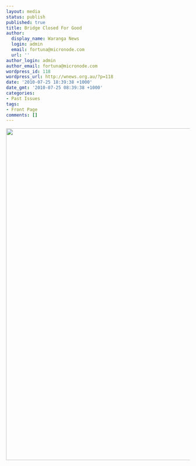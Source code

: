 ```yaml
---
layout: media
status: publish
published: true
title: Bridge Closed For Good
author:
  display_name: Waranga News
  login: admin
  email: fortuna@micronode.com
  url: ''
author_login: admin
author_email: fortuna@micronode.com
wordpress_id: 118
wordpress_url: http://wnews.org.au/?p=118
date: '2010-07-25 18:39:38 +1000'
date_gmt: '2010-07-25 08:39:38 +1000'
categories:
- Past Issues
tags:
- Front Page
comments: []
---
```


<a href="http://wnews.org.au/wp-content/uploads/2010/07/24-June-2010.jpg"><img class="alignnone size-full wp-image-113" title="24 June 2010" src="http://wnews.org.au/wp-content/uploads/2010/07/24-June-2010.jpg" alt="" width="624" height="907" /></a>
